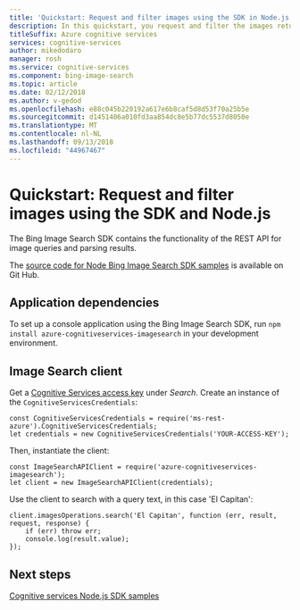 ```yaml
---
title: 'Quickstart: Request and filter images using the SDK in Node.js'
description: In this quickstart, you request and filter the images returned by Bing Image Search, using Node.js.
titleSuffix: Azure cognitive services
services: cognitive-services
author: mikedodaro
manager: rosh
ms.service: cognitive-services
ms.component: bing-image-search
ms.topic: article
ms.date: 02/12/2018
ms.author: v-gedod
ms.openlocfilehash: e88c045b220192a617e6b8caf5d8d53f70a25b5e
ms.sourcegitcommit: d1451406a010fd3aa854dc8e5b77dc5537d8050e
ms.translationtype: MT
ms.contentlocale: nl-NL
ms.lasthandoff: 09/13/2018
ms.locfileid: "44967467"
---
```

# <a name="quickstart-request-and-filter-images-using-the-sdk-and-nodejs"></a>Quickstart: Request and filter images using the SDK and Node.js

The Bing Image Search SDK contains the functionality of the REST API for image queries and parsing results. 

The [source code for Node Bing Image Search SDK samples](https://github.com/Azure-Samples/cognitive-services-node-sdk-samples/blob/master/Samples/imageSearch.js) is available on Git Hub.

## <a name="application-dependencies"></a>Application dependencies

To set up a console application using the Bing Image Search SDK, run `npm install azure-cognitiveservices-imagesearch` in your development environment.

## <a name="image-search-client"></a>Image Search client
Get a [Cognitive Services access key](https://azure.microsoft.com/try/cognitive-services/) under *Search*. Create an instance of the `CognitiveServicesCredentials`:
```
const CognitiveServicesCredentials = require('ms-rest-azure').CognitiveServicesCredentials;
let credentials = new CognitiveServicesCredentials('YOUR-ACCESS-KEY');
```
Then, instantiate the client:
```
const ImageSearchAPIClient = require('azure-cognitiveservices-imagesearch');
let client = new ImageSearchAPIClient(credentials);
```
Use the client to search with a query text, in this case 'El Capitan':
```
client.imagesOperations.search('El Capitan', function (err, result, request, response) {
    if (err) throw err;
    console.log(result.value);
});

```
<!-- Need to sanitize result
The code prints `result.value` items to the console without parsing any text. The results will be:
- _type: 'ImageObjectElementType'

![Imageresults](media/node-sdk-quickstart-image-results.png)
-->

## <a name="next-steps"></a>Next steps

[Cognitive services Node.js SDK samples](https://github.com/Azure-Samples/cognitive-services-node-sdk-samples)